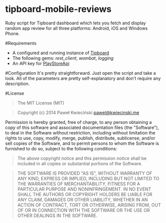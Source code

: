 tipboard-mobile-reviews
=======================

Ruby script for Tipboard dashboard which lets you fetch and display random app review for all three platforms: Android, iOS and Windows Phone.

#Requirements
- A configured and running instance of [Tipboard](tipboard.allegrogroup.com)
- The following gems: *rest_client*, *wombat*, *logging*
- An API key for [PlayStoreApi](http://www.playstoreapi.com/)

#Configuration
It's pretty straightforward. Just open the script and take a look. All of the parameters are pretty self-explanatory and don't require any description.

#License


>The MIT License (MIT)

>Copyright (c) 2014 Paweł Kwieciński <pawel@kwiecinski.me>
>
Permission is hereby granted, free of charge, to any person obtaining a copy
of this software and associated documentation files (the "Software"), to deal
in the Software without restriction, including without limitation the rights
to use, copy, modify, merge, publish, distribute, sublicense, and/or sell
copies of the Software, and to permit persons to whom the Software is
furnished to do so, subject to the following conditions:

>The above copyright notice and this permission notice shall be included in all
copies or substantial portions of the Software.

>THE SOFTWARE IS PROVIDED "AS IS", WITHOUT WARRANTY OF ANY KIND, EXPRESS OR
IMPLIED, INCLUDING BUT NOT LIMITED TO THE WARRANTIES OF MERCHANTABILITY,
FITNESS FOR A PARTICULAR PURPOSE AND NONINFRINGEMENT. IN NO EVENT SHALL THE
AUTHORS OR COPYRIGHT HOLDERS BE LIABLE FOR ANY CLAIM, DAMAGES OR OTHER
LIABILITY, WHETHER IN AN ACTION OF CONTRACT, TORT OR OTHERWISE, ARISING FROM,
OUT OF OR IN CONNECTION WITH THE SOFTWARE OR THE USE OR OTHER DEALINGS IN THE
SOFTWARE.
